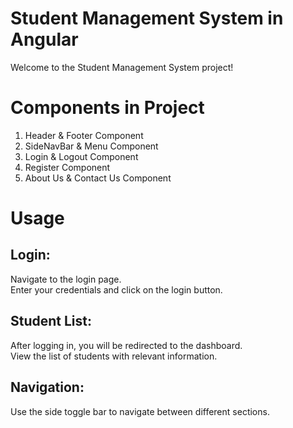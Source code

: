 # Student Management System in Angular
Welcome to the Student Management System project!<br>

# Components in Project

1. Header & Footer Component<br>
2. SideNavBar & Menu Component<br>
3. Login & Logout Component<br>
4. Register Component<br>
5. About Us & Contact Us Component<br>

# Usage

## Login:
Navigate to the login page.<br>
Enter your credentials and click on the login button.<br>

## Student List:
After logging in, you will be redirected to the dashboard.<br>
View the list of students with relevant information.<br>

## Navigation:
Use the side toggle bar to navigate between different sections.<br>
